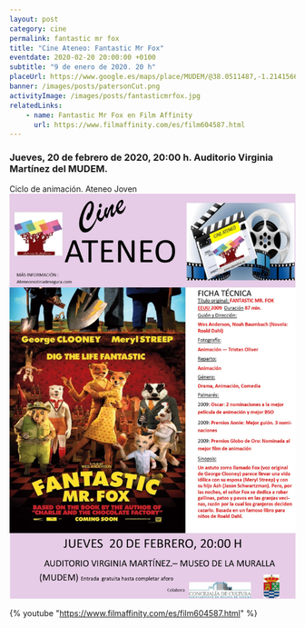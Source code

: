 ```yaml
---
layout: post
category: cine
permalink: fantastic mr fox
title: "Cine Ateneo: Fantastic Mr Fox"
eventdate: 2020-02-20 20:00:00 +0100
subtitle: "9 de enero de 2020. 20 h"
placeUrl: https://www.google.es/maps/place/MUDEM/@38.0511487,-1.2141566,15z/data=!4m5!3m4!1s0x0:0xde6031502e1b4fbc!8m2!3d38.0511487!4d-1.2141566
banner: /images/posts/patersonCut.png
activityImage: /images/posts/fantasticmrfox.jpg
relatedLinks:
    - name: Fantastic Mr Fox en Film Affinity
      url: https://www.filmaffinity.com/es/film604587.html
---
```


### Jueves, 20 de febrero de 2020, 20:00 h. Auditorio Virginia Martínez del MUDEM.
Ciclo de animación.  Ateneo Joven  
![cartel](/images/posts/fantasticmrfox.jpg)

{% youtube "https://www.filmaffinity.com/es/film604587.html" %}



